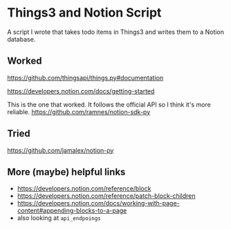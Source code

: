 # Things3 and Notion Script

A script I wrote that takes todo items in Things3 and writes them to a Notion database.

## Worked

https://github.com/thingsapi/things.py#documentation

https://developers.notion.com/docs/getting-started

This is the one that worked. It follows the official API so I think it's more reliable.
https://github.com/ramnes/notion-sdk-py

## Tried

https://github.com/jamalex/notion-py

## More (maybe) helpful links

- https://developers.notion.com/reference/block
- https://developers.notion.com/reference/patch-block-children
- https://developers.notion.com/docs/working-with-page-content#appending-blocks-to-a-page
- also looking at `api_endpoings`